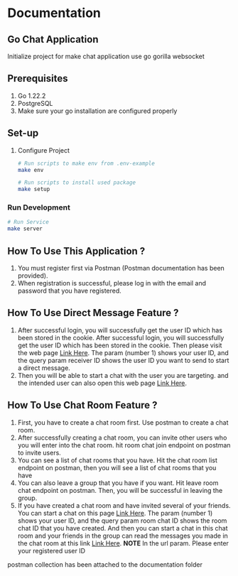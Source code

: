 # Documentation 
## Go Chat Application

Initialize project for make chat application use go gorilla websocket

## Prerequisites

1. Go 1.22.2
2. PostgreSQL
3. Make sure your go installation are configured properly

## Set-up

1. Configure Project

    ```sh
    # Run scripts to make env from .env-example
    make env

    # Run scripts to install used package
    make setup
    ```

### Run Development

```sh
# Run Service
make server
```

## How To Use This Application ?
1. You must register first via Postman (Postman documentation has been provided).
2. When registration is successful, please log in with the email and password that you have registered.

## How To Use Direct Message Feature ?
1. After successful login, you will successfully get the user ID which has been stored in the cookie. After successful login, you will successfully get the user ID which has been stored in the cookie. Then please visit the web page [Link Here](http://localhost:8000/page/direct-message/1?receiver_id=2). The param (number 1) shows your user ID, and the query param receiver ID shows the user ID you want to send to start a direct message.
2. Then you will be able to start a chat with the user you are targeting. and the intended user can also open this web page [Link Here](http://localhost:8000/page/direct-message/2?receiver_id=1).

## How To Use Chat Room Feature ?
1. First, you have to create a chat room first. Use postman to create a chat room.
2. After successfully creating a chat room, you can invite other users who you will enter into the chat room. hit room chat join endpoint on postman to invite users.
3. You can see a list of chat rooms that you have. Hit the chat room list endpoint on postman, then you will see a list of chat rooms that you have
4. You can also leave a group that you have if you want. Hit leave room chat endpoint on postman. Then, you will be successful in leaving the group.
5. If you have created a chat room and have invited several of your friends. You can start a chat on this page [Link Here](http://localhost:8000/page/room-chat/1?room_chat_id=5). The param (number 1) shows your user ID, and the query param room chat ID shows the room chat ID that you have created. And then you can start a chat in this chat room and your friends in the group can read the messages you made in the chat room at this link [Link Here](http://localhost:8000/page/room-chat/2?room_chat_id=5).
**NOTE**
In the url param. Please enter your registered user ID

postman collection has been attached to the documentation folder